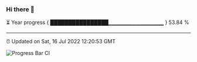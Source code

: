### Hi there 👋

⏳ Year progress { ████████████████▁▁▁▁▁▁▁▁▁▁▁▁▁▁ } 53.84 %

---

⏰ Updated on Sat, 16 Jul 2022 12:20:53 GMT

![Progress Bar CI](https://github.com/liununu/liununu/workflows/Progress%20Bar%20CI/badge.svg)
